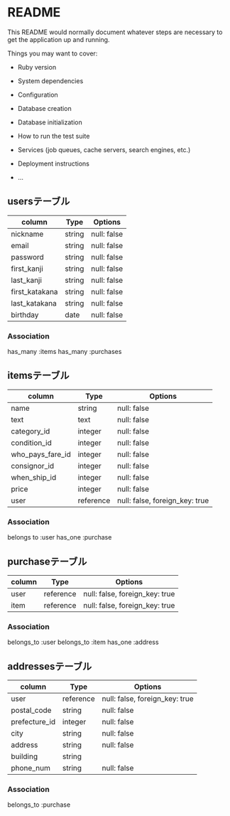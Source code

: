 # README

This README would normally document whatever steps are necessary to get the
application up and running.

Things you may want to cover:

* Ruby version

* System dependencies

* Configuration

* Database creation

* Database initialization

* How to run the test suite

* Services (job queues, cache servers, search engines, etc.)

* Deployment instructions

* ...


## usersテーブル

|column        |Type   |Options    |
|--------------|-------|-----------|
|nickname      |string |null: false|
|email         |string |null: false|
|password      |string |null: false|
|first_kanji   |string |null: false|
|last_kanji    |string |null: false|
|first_katakana|string |null: false|
|last_katakana |string |null: false|
|birthday      |date   |null: false|

### Association
has_many :items
has_many :purchases


## itemsテーブル

|column           |Type     |Options                       |
|-----------------|---------|------------------------------|
|name             |string   |null: false                   |
|text             |text     |null: false                   |
|category_id      |integer  |null: false                   |
|condition_id     |integer  |null: false                   |
|who_pays_fare_id |integer  |null: false                   |
|consignor_id     |integer  |null: false                   |
|when_ship_id     |integer  |null: false                   |
|price            |integer  |null: false                   |
|user             |reference|null: false, foreign_key: true|

### Association
belongs to :user
has_one :purchase


## purchaseテーブル

|column |Type     |Options                       |
|-------|---------|------------------------------|
|user   |reference|null: false, foreign_key: true|
|item   |reference|null: false, foreign_key: true|

### Association
belongs_to :user
belongs_to :item
has_one :address

## addressesテーブル

|column       |Type     |Options                       |
|-------------|---------|------------------------------|
|user         |reference|null: false, foreign_key: true|
|postal_code  |string   |null: false                   |
|prefecture_id|integer  |null: false                   |
|city         |string   |null: false                   |
|address      |string   |null: false                   |
|building     |string   |                              |
|phone_num    |string   |null: false                   |


### Association
belongs_to :purchase